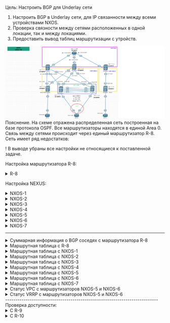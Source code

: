 Цель: Настроить BGP для Underlay сети


1. Настроить BGP в Underlay сети, для IP связанности между всеми устройствами NXOS.
2. Проверка связности между сетями расположенных в одной локации, так и между локациями.
3. Предоставить вывод таблиц маршрутизации с утройств.

![](img/bgp_schema.png)
Пояснение. На схеме отражена распределенная сеть построенная на базе протокола OSPF. Все маршрутизаторы находятся в единой Area 0. Связь между сетями происходит через единый маршрутизатор R-8.
Сеть имеет ряд недостатков:

! В выводе убраны все настройки не относящиеся к поставленной задаче.

Настройка маршрутизатора R-8:
<details>
<summary>R-8</summary>
<pre><code>

interface Loopback0
 ip address 1.1.1.255 255.255.255.255
!
interface Ethernet0/0
 ip address 10.10.10.0 255.255.255.254
!
interface Ethernet0/1
 ip address 10.10.10.2 255.255.255.254
!
interface Ethernet0/2
 ip address 10.10.10.4 255.255.255.254
!
interface Ethernet0/3
 no ip address
!
router ospf 1
 router-id 1.1.1.255
 passive-interface default
 no passive-interface Ethernet0/0
 no passive-interface Ethernet0/1
 no passive-interface Ethernet0/2
 network 1.1.1.255 0.0.0.0 area 0
 network 10.10.10.0 0.0.0.1 area 0
 network 10.10.10.2 0.0.0.1 area 0
 network 10.10.10.4 0.0.0.1 area 0
!
router bgp 64512
 bgp router-id 1.1.1.255
 bgp log-neighbor-changes
 bgp bestpath as-path multipath-relax
 network 1.1.1.255 mask 255.255.255.255
 neighbor 10.10.10.1 remote-as 64515
 neighbor 10.10.10.1 soft-reconfiguration inbound
 neighbor 10.10.10.3 remote-as 64516
 neighbor 10.10.10.3 soft-reconfiguration inbound
 neighbor 10.10.10.5 remote-as 64513
 neighbor 10.10.10.5 soft-reconfiguration inbound
 maximum-paths eibgp 4

</code></pre>
</details>

Настройка NEXUS:
<details>
<summary>NXOS-1</summary>
<pre><code>
SPINE-1# show run

feature ospf
feature bgp
feature interface-vlan
feature hsrp
feature lacp
feature vpc

interface Ethernet1/1
  no switchport
  ip address 10.10.10.1/31
  no shutdown

interface Ethernet1/2
  no switchport
  medium p2p
  ip address 10.1.4.0/31
  ip router ospf UNDERLAY area 0.0.0.0
  no shutdown

interface Ethernet1/3
  no switchport
  medium p2p
  ip address 10.1.5.0/31
  ip router ospf UNDERLAY area 0.0.0.0
  no shutdown

interface Ethernet1/4
  no switchport
  medium p2p
  ip address 10.1.6.0/31
  ip router ospf UNDERLAY area 0.0.0.0
  no shutdown

interface loopback0
  ip address 1.1.1.1/32
  ip router ospf UNDERLAY area 0.0.0.0
cli alias name wr copy running-config startup-config
line console
line vty
boot nxos bootflash:/nxos.9.2.2.bin
router ospf UNDERLAY
  router-id 1.1.1.1
  log-adjacency-changes detail
router bgp 64515
  router-id 1.1.1.1
  bestpath as-path multipath-relax
  log-neighbor-changes
  address-family ipv4 unicast
    network 1.1.1.1/32
    maximum-paths 4
  template peer LEAF
    address-family ipv4 unicast
      maximum-prefix 100
  neighbor 10.1.4.1
    inherit peer LEAF
    remote-as 64517
  neighbor 10.1.5.1
    inherit peer LEAF
    remote-as 64518
  neighbor 10.1.6.1
    inherit peer LEAF
    remote-as 64519
  neighbor 10.10.10.0
    remote-as 64512
    address-family ipv4 unicast
      maximum-prefix 200
</code></pre>
</details>

<details>
<summary>NXOS-2</summary>
<pre><code>
SPINE-2# show run

cfs eth distribute
feature ospf
feature bgp
feature interface-vlan
feature hsrp
feature lacp
feature vpc

route-map direct permit 10
  match source-protocol UNDERLAY

interface Ethernet1/1
  no switchport
  ip address 10.10.10.3/31
  no shutdown

interface Ethernet1/2
  no switchport
  medium p2p
  ip address 10.2.4.0/31
  ip router ospf UNDERLAY area 0.0.0.0
  no shutdown

interface Ethernet1/3
  no switchport
  medium p2p
  ip address 10.2.5.0/31
  ip router ospf UNDERLAY area 0.0.0.0
  no shutdown

interface Ethernet1/4
  no switchport
  medium p2p
  ip address 10.2.6.0/31
  ip router ospf UNDERLAY area 0.0.0.0
  no shutdown

interface loopback0
  ip address 1.1.1.2/32
  ip router ospf UNDERLAY area 0.0.0.0
cli alias name wr copy running-config startup-config
line console
line vty
boot nxos bootflash:/nxos.9.2.2.bin
router ospf UNDERLAY
  router-id 1.1.1.2
  log-adjacency-changes detail
router bgp 64516
  router-id 1.1.1.2
  bestpath as-path multipath-relax
  log-neighbor-changes
  address-family ipv4 unicast
    network 1.1.1.2/32
    maximum-paths 4
  template peer LEAF
    address-family ipv4 unicast
      maximum-prefix 100
  neighbor 10.2.4.1
    inherit peer LEAF
    remote-as 64517
  neighbor 10.2.5.1
    inherit peer LEAF
    remote-as 64518
  neighbor 10.2.6.1
    inherit peer LEAF
    remote-as 64519
  neighbor 10.10.10.2
    remote-as 64512
    address-family ipv4 unicast
      maximum-prefix 200

</code></pre>
</details>

<details>
<summary>NXOS-3</summary>
<pre><code>

feature ospf
feature bgp
feature interface-vlan
feature hsrp
feature lacp
feature vpc

route-map direct permit 1
  match source-protocol UNDERLAY

interface Ethernet1/1
  no switchport
  ip address 10.10.10.5/31
  no shutdown

interface Ethernet1/2
  no switchport
  medium p2p
  ip address 10.3.7.0/31
  ip router ospf UNDERLAY area 0.0.0.3
  no shutdown

interface loopback0
  ip address 1.1.1.3/32
  ip router ospf UNDERLAY area 0.0.0.0
cli alias name wr copy running-config startup-config
line console
line vty
boot nxos bootflash:/nxos.9.2.2.bin
router ospf UNDERLAY
  router-id 1.1.1.3
  log-adjacency-changes detail
router bgp 64513
  router-id 1.1.1.3
  bestpath as-path multipath-relax
  log-neighbor-changes
  address-family ipv4 unicast
    network 1.1.1.3/32
    redistribute direct route-map direct
    maximum-paths 4
  neighbor 10.3.7.1
    remote-as 64514
    address-family ipv4 unicast
      maximum-prefix 100
  neighbor 10.10.10.4
    remote-as 64512
    address-family ipv4 unicast
      maximum-prefix 200
</code></pre>
</details>

<details>
<summary>NXOS-4</summary>
<pre><code>
LEAF-4#  show run

cfs eth distribute
feature ospf
feature bgp
feature interface-vlan
feature hsrp
feature lacp
feature vpc


ip prefix-list redistribute_list seq 5 permit 10.0.0.0/30
route-map OSPF-redistribute permit 10
  match ip address prefix-list redistribute_list
route-map direct permit 10
  match source-protocol direct
vrf context management

interface Ethernet1/1
  no switchport
  medium p2p
  ip address 10.1.4.1/31
  ip router ospf UNDERLAY area 0.0.0.0
  no shutdown

interface Ethernet1/2
  no switchport
  ip address 10.0.0.1/30
  no shutdown

interface Ethernet1/3
  no switchport
  medium p2p
  ip address 10.2.4.1/31
  ip router ospf UNDERLAY area 0.0.0.0
  no shutdown

interface loopback0
  ip address 1.1.1.4/32
  ip router ospf UNDERLAY area 0.0.0.0
cli alias name wr copy running-config startup-config
line console
line vty
boot nxos bootflash:/nxos.9.2.2.bin
router ospf UNDERLAY
  router-id 1.1.1.4
  redistribute direct route-map OSPF-redistribute
  log-adjacency-changes detail
router bgp 64517
  router-id 1.1.1.4
  bestpath as-path multipath-relax
  log-neighbor-changes
  address-family ipv4 unicast
    network 1.1.1.4/32
    redistribute direct route-map direct
    maximum-paths 4
  template peer SPINE
    address-family ipv4 unicast
      maximum-prefix 100
  neighbor 10.1.4.0
    inherit peer SPINE
    remote-as 64515
  neighbor 10.2.4.0
    inherit peer SPINE
    remote-as 64516

</code></pre>
</details>

<details>
<summary>NXOS-5</summary>
<pre><code>
LEAF-5#  show run

feature vrrp
cfs eth distribute
feature ospf
feature bgp
feature interface-vlan
feature hsrp
feature lacp
feature vpc


vlan 1-2
vlan 2
  name Client-Vlan2

ip prefix-list redistribute_list seq 5 permit 10.0.1.0/24
route-map OSPF-redistribute permit 10
  match ip address prefix-list redistribute_list
route-map direct permit 10
  match source-protocol direct
vrf context VPC
vrf context management
vpc domain 1
  role priority 100
  peer-keepalive destination 10.200.100.2 source 10.200.100.1 vrf VPC

interface Vlan2
  no shutdown
  ip address 10.0.1.254/24
  vrrp 2
    priority 1
    address 10.0.1.1
    no shutdown

interface port-channel1
  description *** VPC PEERLINK ***
  switchport mode trunk
  spanning-tree port type network
  vpc peer-link

interface port-channel2
  switchport access vlan 2
  vpc 1

interface Ethernet1/1
  no switchport
  medium p2p
  ip address 10.2.5.1/31
  ip router ospf UNDERLAY area 0.0.0.0
  no shutdown

interface Ethernet1/2
  switchport access vlan 2
  channel-group 2 mode active

interface Ethernet1/3
  no switchport
  medium p2p
  ip address 10.1.5.1/31
  ip router ospf UNDERLAY area 0.0.0.0
  no shutdown

interface Ethernet1/4
  description *** VPC KEEPALIVE LINK ***
  no switchport
  vrf member VPC
  ip address 10.200.100.1/24
  no shutdown

interface Ethernet1/5
  switchport mode trunk
  channel-group 1 mode active

interface Ethernet1/6
  switchport mode trunk
  channel-group 1 mode active

interface loopback0
  ip address 1.1.1.5/32
  ip router ospf UNDERLAY area 0.0.0.0
cli alias name wr copy running-config startup-config
line console
line vty
boot nxos bootflash:/nxos.9.2.2.bin
router ospf UNDERLAY
  router-id 1.1.1.5
  redistribute direct route-map OSPF-redistribute
  log-adjacency-changes detail
router bgp 64518
  router-id 1.1.1.5
  bestpath as-path multipath-relax
  log-neighbor-changes
  address-family ipv4 unicast
    network 1.1.1.5/32
    redistribute direct route-map direct
    maximum-paths 4
  template peer SPINE
    address-family ipv4 unicast
      maximum-prefix 100
  neighbor 10.1.5.0
    inherit peer SPINE
    remote-as 64515
  neighbor 10.2.5.0
    inherit peer SPINE
    remote-as 64516

</code></pre>
</details>

<details>
<summary>NXOS-6</summary>
<pre><code>
LEAF-6#   show run

feature vrrp
cfs eth distribute
feature ospf
feature bgp
feature interface-vlan
feature hsrp
feature lacp
feature vpc


vlan 1-2
vlan 2
  name Client-Vlan2

ip prefix-list redistribute_list seq 5 permit 10.0.1.0/24
route-map OSPF-redistribute permit 10
  match ip address prefix-list redistribute_list
route-map direct permit 10
  match source-protocol direct
vrf context VPC
vrf context management
vpc domain 1
  role priority 1
  peer-keepalive destination 10.200.100.1 source 10.200.100.2 vrf VPC

interface Vlan2
  no shutdown
  ip address 10.0.1.253/24
  vrrp 2
    priority 2
    address 10.0.1.1
    no shutdown

interface port-channel1
  description *** VPC PEERLINK ***
  switchport mode trunk
  spanning-tree port type network
  vpc peer-link

interface port-channel2
  switchport access vlan 2
  vpc 1

interface Ethernet1/1
  no switchport
  medium p2p
  ip address 10.2.6.1/31
  ip router ospf UNDERLAY area 0.0.0.0
  no shutdown

interface Ethernet1/2
  switchport access vlan 2
  channel-group 2 mode active

interface Ethernet1/3
  no switchport
  medium p2p
  ip address 10.1.6.1/31
  ip router ospf UNDERLAY area 0.0.0.0
  no shutdown

interface Ethernet1/4
  description *** VPC KEEPALIVE LINK ***
  no switchport
  vrf member VPC
  ip address 10.200.100.2/24
  no shutdown

interface Ethernet1/5
  switchport mode trunk
  channel-group 1 mode active

interface Ethernet1/6
  switchport mode trunk
  channel-group 1 mode active

interface loopback0
  ip address 1.1.1.6/32
  ip router ospf UNDERLAY area 0.0.0.0
cli alias name wr copy running-config startup-config
line console
line vty
boot nxos bootflash:/nxos.9.2.2.bin
router ospf UNDERLAY
  router-id 1.1.1.6
  redistribute direct route-map OSPF-redistribute
  log-adjacency-changes detail
router bgp 64519
  router-id 1.1.1.6
  bestpath as-path multipath-relax
  log-neighbor-changes
  address-family ipv4 unicast
    network 1.1.1.6/32
    redistribute direct route-map direct
    maximum-paths 4
  template peer SPINE
    address-family ipv4 unicast
      maximum-prefix 100
  neighbor 10.1.6.0
    inherit peer SPINE
    remote-as 64515
  neighbor 10.2.6.0
    inherit peer SPINE
    remote-as 64516

</code></pre>
</details>

<details>
<summary>NXOS-7</summary>
<pre><code>
LEAF-7# show run

cfs eth distribute
feature ospf
feature bgp
feature interface-vlan
feature hsrp
feature lacp
feature vpc

ip prefix-list redistribute_list seq 5 permit 10.0.2.0/30
route-map OSPF-redistribute permit 10
  match ip address prefix-list redistribute_list
route-map direct permit 10
  match source-protocol direct
vrf context management

interface Ethernet1/1
  no switchport
  medium p2p
  ip address 10.3.7.1/31
  ip router ospf UNDERLAY area 0.0.0.3
  no shutdown

interface Ethernet1/2
  no switchport
  ip address 10.0.2.1/30
  no shutdown

interface loopback0
  ip address 1.1.1.7/32
  ip router ospf UNDERLAY area 0.0.0.3
cli alias name wr copy running-config startup-config
line console
line vty
boot nxos bootflash:/nxos.9.2.2.bin
router ospf UNDERLAY
  router-id 1.1.1.7
  redistribute direct route-map OSPF-redistribute
  log-adjacency-changes detail
router bgp 64514
  router-id 1.1.1.7
  log-neighbor-changes
  address-family ipv4 unicast
    network 1.1.1.7/32
    redistribute direct route-map direct
    maximum-paths 2
  neighbor 10.3.7.0
    remote-as 64513
    address-family ipv4 unicast
      maximum-prefix 100

</code></pre>
</details>

-----------------------------------------------------------------
<details>
<summary>Суммарная информация о BGP соседях с маршрутизатора R-8</summary>
<pre><code>

R-8#show ip bgp summary
Neighbor        V           AS MsgRcvd MsgSent   TblVer  InQ OutQ Up/Down  State/PfxRcd
10.10.10.1      4        64515      19      24       20    0    0 00:07:25       13
10.10.10.3      4        64516      19      24       20    0    0 00:07:24       13
10.10.10.5      4        64513      15      24       20    0    0 00:07:23        5

</code></pre>
</details>

<details>
<summary>Маршрутная таблица с R-8</summary>
<pre><code>
1.0.0.0/32 is subnetted, 8 subnets
B        1.1.1.1 [20/0] via 10.10.10.1, 00:08:54
B        1.1.1.2 [20/0] via 10.10.10.3, 00:08:54
B        1.1.1.3 [20/0] via 10.10.10.5, 00:08:54
B        1.1.1.4 [20/0] via 10.10.10.3, 00:08:54
           [20/0] via 10.10.10.1, 00:08:54
B        1.1.1.5 [20/0] via 10.10.10.3, 00:08:54
           [20/0] via 10.10.10.1, 00:08:54
B        1.1.1.6 [20/0] via 10.10.10.3, 00:08:54
           [20/0] via 10.10.10.1, 00:08:54
B        1.1.1.7 [20/0] via 10.10.10.5, 00:08:54
C        1.1.1.255 is directly connected, Loopback0
10.0.0.0/8 is variably subnetted, 16 subnets, 4 masks
B        10.0.0.0/30 [20/0] via 10.10.10.3, 00:08:54
               [20/0] via 10.10.10.1, 00:08:54
B        10.0.1.0/24 [20/0] via 10.10.10.3, 00:08:54
               [20/0] via 10.10.10.1, 00:08:54
B        10.0.2.0/30 [20/0] via 10.10.10.5, 00:08:54
B        10.1.4.0/31 [20/0] via 10.10.10.3, 00:08:54
               [20/0] via 10.10.10.1, 00:08:54
B        10.1.5.0/31 [20/0] via 10.10.10.3, 00:08:54
               [20/0] via 10.10.10.1, 00:08:54
B        10.1.6.0/31 [20/0] via 10.10.10.3, 00:08:54
               [20/0] via 10.10.10.1, 00:08:54
B        10.2.4.0/31 [20/0] via 10.10.10.3, 00:08:54
               [20/0] via 10.10.10.1, 00:08:54
B        10.2.5.0/31 [20/0] via 10.10.10.3, 00:08:54
               [20/0] via 10.10.10.1, 00:08:54
B        10.2.6.0/31 [20/0] via 10.10.10.3, 00:08:54
               [20/0] via 10.10.10.1, 00:08:54
B        10.3.7.0/31 [20/0] via 10.10.10.5, 00:08:54
C        10.10.10.0/31 is directly connected, Ethernet0/0
L        10.10.10.0/32 is directly connected, Ethernet0/0
C        10.10.10.2/31 is directly connected, Ethernet0/1
L        10.10.10.2/32 is directly connected, Ethernet0/1
C        10.10.10.4/31 is directly connected, Ethernet0/2
L        10.10.10.4/32 is directly connected, Ethernet0/2

</code></pre>
</details>

<details>
<summary>Маршрутная таблица с NXOS-1</summary>
<pre><code>
1.1.1.1/32, ubest/mbest: 2/0, attached
    *via 1.1.1.1, Lo0, [0/0], 02:29:51, local
    *via 1.1.1.1, Lo0, [0/0], 02:29:50, direct
1.1.1.2/32, ubest/mbest: 4/0
    *via 10.1.4.1, [20/0], 00:19:59, bgp-64515, external, tag 64517
    *via 10.1.5.1, [20/0], 00:19:59, bgp-64515, external, tag 64518
    *via 10.1.6.1, [20/0], 00:19:59, bgp-64515, external, tag 64519
    *via 10.10.10.0, [20/0], 00:19:59, bgp-64515, external, tag 64512
1.1.1.3/32, ubest/mbest: 1/0
    *via 10.10.10.0, [20/0], 00:19:59, bgp-64515, external, tag 64512
1.1.1.4/32, ubest/mbest: 1/0
    *via 10.1.4.1, [20/0], 00:45:21, bgp-64515, external, tag 64517
1.1.1.5/32, ubest/mbest: 1/0
    *via 10.1.5.1, [20/0], 00:45:21, bgp-64515, external, tag 64518
1.1.1.6/32, ubest/mbest: 1/0
    *via 10.1.6.1, [20/0], 00:45:21, bgp-64515, external, tag 64519
1.1.1.7/32, ubest/mbest: 1/0
    *via 10.10.10.0, [20/0], 00:19:59, bgp-64515, external, tag 64512
1.1.1.255/32, ubest/mbest: 1/0
    *via 10.10.10.0, [20/0], 00:19:32, bgp-64515, external, tag 64512
10.0.0.0/30, ubest/mbest: 1/0
    *via 10.1.4.1, [20/0], 00:45:21, bgp-64515, external, tag 64517
10.0.1.0/24, ubest/mbest: 2/0
    *via 10.1.5.1, [20/0], 00:45:21, bgp-64515, external, tag 64518
    *via 10.1.6.1, [20/0], 00:45:21, bgp-64515, external, tag 64519
10.0.2.0/30, ubest/mbest: 1/0
    *via 10.10.10.0, [20/0], 00:19:59, bgp-64515, external, tag 64512
10.1.4.0/31, ubest/mbest: 1/0, attached
    *via 10.1.4.0, Eth1/2, [0/0], 02:28:31, direct
10.1.4.0/32, ubest/mbest: 1/0, attached
    *via 10.1.4.0, Eth1/2, [0/0], 02:28:31, local
10.1.5.0/31, ubest/mbest: 1/0, attached
    *via 10.1.5.0, Eth1/3, [0/0], 02:28:30, direct
10.1.5.0/32, ubest/mbest: 1/0, attached
    *via 10.1.5.0, Eth1/3, [0/0], 02:28:30, local
10.1.6.0/31, ubest/mbest: 1/0, attached
    *via 10.1.6.0, Eth1/4, [0/0], 02:28:30, direct
10.1.6.0/32, ubest/mbest: 1/0, attached
    *via 10.1.6.0, Eth1/4, [0/0], 02:28:30, local
10.2.4.0/31, ubest/mbest: 1/0
    *via 10.1.4.1, [20/0], 00:45:21, bgp-64515, external, tag 64517
10.2.5.0/31, ubest/mbest: 1/0
    *via 10.1.5.1, [20/0], 00:45:21, bgp-64515, external, tag 64518
10.2.6.0/31, ubest/mbest: 1/0
    *via 10.1.6.1, [20/0], 00:45:21, bgp-64515, external, tag 64519
10.3.7.0/31, ubest/mbest: 1/0
    *via 10.10.10.0, [20/0], 00:19:59, bgp-64515, external, tag 64512
10.10.10.0/31, ubest/mbest: 1/0, attached
    *via 10.10.10.1, Eth1/1, [0/0], 02:28:31, direct
10.10.10.1/32, ubest/mbest: 1/0, attached
    *via 10.10.10.1, Eth1/1, [0/0], 02:28:31, local
10.10.10.4/31, ubest/mbest: 1/0
    *via 10.10.10.0, [20/0], 00:19:59, bgp-64515, external, tag 64512
</code></pre>
</details>

<details>
<summary>Маршрутная таблица с NXOS-2</summary>
<pre><code>
1.1.1.1/32, ubest/mbest: 4/0
    *via 10.2.4.1, [20/0], 00:22:10, bgp-64516, external, tag 64517
    *via 10.2.5.1, [20/0], 00:22:10, bgp-64516, external, tag 64518
    *via 10.2.6.1, [20/0], 00:22:10, bgp-64516, external, tag 64519
    *via 10.10.10.2, [20/0], 00:22:10, bgp-64516, external, tag 64512
1.1.1.2/32, ubest/mbest: 2/0, attached
    *via 1.1.1.2, Lo0, [0/0], 02:32:11, local
    *via 1.1.1.2, Lo0, [0/0], 02:32:11, direct
1.1.1.3/32, ubest/mbest: 1/0
    *via 10.10.10.2, [20/0], 00:22:10, bgp-64516, external, tag 64512
1.1.1.4/32, ubest/mbest: 1/0
    *via 10.2.4.1, [20/0], 00:36:58, bgp-64516, external, tag 64517
1.1.1.5/32, ubest/mbest: 1/0
    *via 10.2.5.1, [20/0], 00:36:58, bgp-64516, external, tag 64518
1.1.1.6/32, ubest/mbest: 1/0
    *via 10.2.6.1, [20/0], 00:36:58, bgp-64516, external, tag 64519
1.1.1.7/32, ubest/mbest: 1/0
    *via 10.10.10.2, [20/0], 00:22:10, bgp-64516, external, tag 64512
1.1.1.255/32, ubest/mbest: 1/0
    *via 10.10.10.2, [20/0], 00:21:44, bgp-64516, external, tag 64512
10.0.0.0/30, ubest/mbest: 1/0
    *via 10.2.4.1, [20/0], 00:36:58, bgp-64516, external, tag 64517
10.0.1.0/24, ubest/mbest: 2/0
    *via 10.2.5.1, [20/0], 00:36:58, bgp-64516, external, tag 64518
    *via 10.2.6.1, [20/0], 00:36:58, bgp-64516, external, tag 64519
10.0.2.0/30, ubest/mbest: 1/0
    *via 10.10.10.2, [20/0], 00:22:10, bgp-64516, external, tag 64512
10.1.4.0/31, ubest/mbest: 1/0
    *via 10.2.4.1, [20/0], 00:36:58, bgp-64516, external, tag 64517
10.1.5.0/31, ubest/mbest: 1/0
    *via 10.2.5.1, [20/0], 00:36:58, bgp-64516, external, tag 64518
10.1.6.0/31, ubest/mbest: 1/0
    *via 10.2.6.1, [20/0], 00:36:58, bgp-64516, external, tag 64519
10.2.4.0/31, ubest/mbest: 1/0, attached
    *via 10.2.4.0, Eth1/2, [0/0], 02:30:39, direct
10.2.4.0/32, ubest/mbest: 1/0, attached
    *via 10.2.4.0, Eth1/2, [0/0], 02:30:39, local
10.2.5.0/31, ubest/mbest: 1/0, attached
    *via 10.2.5.0, Eth1/3, [0/0], 02:30:39, direct
10.2.5.0/32, ubest/mbest: 1/0, attached
    *via 10.2.5.0, Eth1/3, [0/0], 02:30:39, local
10.2.6.0/31, ubest/mbest: 1/0, attached
    *via 10.2.6.0, Eth1/4, [0/0], 02:30:39, direct
10.2.6.0/32, ubest/mbest: 1/0, attached
    *via 10.2.6.0, Eth1/4, [0/0], 02:30:39, local
10.3.7.0/31, ubest/mbest: 1/0
    *via 10.10.10.2, [20/0], 00:22:10, bgp-64516, external, tag 64512
10.10.10.2/31, ubest/mbest: 1/0, attached
    *via 10.10.10.3, Eth1/1, [0/0], 02:30:40, direct
10.10.10.3/32, ubest/mbest: 1/0, attached
    *via 10.10.10.3, Eth1/1, [0/0], 02:30:40, local
10.10.10.4/31, ubest/mbest: 1/0
    *via 10.10.10.2, [20/0], 00:22:10, bgp-64516, external, tag 64512
</code></pre>
</details>

<details>
<summary>Маршрутная таблица с NXOS-3</summary>
<pre><code>
1.1.1.1/32, ubest/mbest: 1/0
    *via 10.10.10.4, [20/0], 00:25:44, bgp-64513, external, tag 64512
1.1.1.2/32, ubest/mbest: 1/0
    *via 10.10.10.4, [20/0], 00:25:44, bgp-64513, external, tag 64512
1.1.1.3/32, ubest/mbest: 2/0, attached
    *via 1.1.1.3, Lo0, [0/0], 02:35:35, local
    *via 1.1.1.3, Lo0, [0/0], 02:35:34, direct
1.1.1.4/32, ubest/mbest: 1/0
    *via 10.10.10.4, [20/0], 00:25:44, bgp-64513, external, tag 64512
1.1.1.5/32, ubest/mbest: 1/0
    *via 10.10.10.4, [20/0], 00:25:44, bgp-64513, external, tag 64512
1.1.1.6/32, ubest/mbest: 1/0
    *via 10.10.10.4, [20/0], 00:25:44, bgp-64513, external, tag 64512
1.1.1.7/32, ubest/mbest: 1/0
    *via 10.3.7.1, [20/0], 00:39:06, bgp-64513, external, tag 64514
1.1.1.255/32, ubest/mbest: 1/0
    *via 10.10.10.4, [20/0], 00:25:13, bgp-64513, external, tag 64512
10.0.0.0/30, ubest/mbest: 1/0
    *via 10.10.10.4, [20/0], 00:25:44, bgp-64513, external, tag 64512
10.0.1.0/24, ubest/mbest: 1/0
    *via 10.10.10.4, [20/0], 00:25:44, bgp-64513, external, tag 64512
10.0.2.0/30, ubest/mbest: 1/0
    *via 10.3.7.1, [20/0], 00:39:06, bgp-64513, external, tag 64514
10.1.4.0/31, ubest/mbest: 1/0
    *via 10.10.10.4, [20/0], 00:25:44, bgp-64513, external, tag 64512
10.1.5.0/31, ubest/mbest: 1/0
    *via 10.10.10.4, [20/0], 00:25:44, bgp-64513, external, tag 64512
10.1.6.0/31, ubest/mbest: 1/0
    *via 10.10.10.4, [20/0], 00:25:44, bgp-64513, external, tag 64512
10.2.4.0/31, ubest/mbest: 1/0
    *via 10.10.10.4, [20/0], 00:25:44, bgp-64513, external, tag 64512
10.2.5.0/31, ubest/mbest: 1/0
    *via 10.10.10.4, [20/0], 00:25:44, bgp-64513, external, tag 64512
10.2.6.0/31, ubest/mbest: 1/0
    *via 10.10.10.4, [20/0], 00:25:44, bgp-64513, external, tag 64512
10.3.7.0/31, ubest/mbest: 1/0, attached
    *via 10.3.7.0, Eth1/2, [0/0], 02:33:55, direct
10.3.7.0/32, ubest/mbest: 1/0, attached
    *via 10.3.7.0, Eth1/2, [0/0], 02:33:55, local
10.10.10.4/31, ubest/mbest: 1/0, attached
    *via 10.10.10.5, Eth1/1, [0/0], 02:33:55, direct
10.10.10.5/32, ubest/mbest: 1/0, attached
    *via 10.10.10.5, Eth1/1, [0/0], 02:33:55, local
</code></pre>
</details>

<details>
<summary>Маршрутная таблица с NXOS-4</summary>
<pre><code>
1.1.1.1/32, ubest/mbest: 1/0
    *via 10.1.4.0, [20/0], 00:39:01, bgp-64517, external, tag 64515
1.1.1.2/32, ubest/mbest: 1/0
    *via 10.2.4.0, [20/0], 00:39:01, bgp-64517, external, tag 64516
1.1.1.3/32, ubest/mbest: 2/0
    *via 10.1.4.0, [20/0], 00:26:41, bgp-64517, external, tag 64515
    *via 10.2.4.0, [20/0], 00:26:41, bgp-64517, external, tag 64516
1.1.1.4/32, ubest/mbest: 2/0, attached
    *via 1.1.1.4, Lo0, [0/0], 02:37:06, local
    *via 1.1.1.4, Lo0, [0/0], 02:37:06, direct
1.1.1.5/32, ubest/mbest: 2/0
    *via 10.1.4.0, [20/0], 00:39:01, bgp-64517, external, tag 64515
    *via 10.2.4.0, [20/0], 00:39:01, bgp-64517, external, tag 64516
1.1.1.6/32, ubest/mbest: 2/0
    *via 10.1.4.0, [20/0], 00:39:01, bgp-64517, external, tag 64515
    *via 10.2.4.0, [20/0], 00:39:01, bgp-64517, external, tag 64516
1.1.1.7/32, ubest/mbest: 2/0
    *via 10.1.4.0, [20/0], 00:26:41, bgp-64517, external, tag 64515
    *via 10.2.4.0, [20/0], 00:26:41, bgp-64517, external, tag 64516
1.1.1.255/32, ubest/mbest: 2/0
    *via 10.1.4.0, [20/0], 00:26:10, bgp-64517, external, tag 64515
    *via 10.2.4.0, [20/0], 00:26:10, bgp-64517, external, tag 64516
10.0.0.0/30, ubest/mbest: 1/0, attached
    *via 10.0.0.1, Eth1/2, [0/0], 02:35:37, direct
10.0.0.1/32, ubest/mbest: 1/0, attached
    *via 10.0.0.1, Eth1/2, [0/0], 02:35:37, local
10.0.1.0/24, ubest/mbest: 2/0
    *via 10.1.4.0, [20/0], 00:39:01, bgp-64517, external, tag 64515
    *via 10.2.4.0, [20/0], 00:39:01, bgp-64517, external, tag 64516
10.0.2.0/30, ubest/mbest: 2/0
    *via 10.1.4.0, [20/0], 00:26:41, bgp-64517, external, tag 64515
    *via 10.2.4.0, [20/0], 00:26:41, bgp-64517, external, tag 64516
10.1.4.0/31, ubest/mbest: 1/0, attached
    *via 10.1.4.1, Eth1/1, [0/0], 02:35:37, direct
10.1.4.1/32, ubest/mbest: 1/0, attached
    *via 10.1.4.1, Eth1/1, [0/0], 02:35:38, local
10.1.5.0/31, ubest/mbest: 2/0
    *via 10.1.4.0, [20/0], 00:39:01, bgp-64517, external, tag 64515
    *via 10.2.4.0, [20/0], 00:39:01, bgp-64517, external, tag 64516
10.1.6.0/31, ubest/mbest: 2/0
    *via 10.1.4.0, [20/0], 00:39:01, bgp-64517, external, tag 64515
    *via 10.2.4.0, [20/0], 00:39:01, bgp-64517, external, tag 64516
10.2.4.0/31, ubest/mbest: 1/0, attached
    *via 10.2.4.1, Eth1/3, [0/0], 02:35:37, direct
10.2.4.1/32, ubest/mbest: 1/0, attached
    *via 10.2.4.1, Eth1/3, [0/0], 02:35:37, local
10.2.5.0/31, ubest/mbest: 2/0
    *via 10.1.4.0, [20/0], 00:39:01, bgp-64517, external, tag 64515
    *via 10.2.4.0, [20/0], 00:39:01, bgp-64517, external, tag 64516
10.2.6.0/31, ubest/mbest: 2/0
    *via 10.1.4.0, [20/0], 00:39:01, bgp-64517, external, tag 64515
    *via 10.2.4.0, [20/0], 00:39:01, bgp-64517, external, tag 64516
10.3.7.0/31, ubest/mbest: 2/0
    *via 10.1.4.0, [20/0], 00:26:41, bgp-64517, external, tag 64515
    *via 10.2.4.0, [20/0], 00:26:41, bgp-64517, external, tag 64516
10.10.10.4/31, ubest/mbest: 2/0
    *via 10.1.4.0, [20/0], 00:26:41, bgp-64517, external, tag 64515
    *via 10.2.4.0, [20/0], 00:26:41, bgp-64517, external, tag 64516
</code></pre>
</details>

<details>
<summary>Маршрутная таблица с NXOS-5</summary>
<pre><code>
1.1.1.1/32, ubest/mbest: 1/0
    *via 10.1.5.0, [20/0], 00:51:44, bgp-64518, external, tag 64515
1.1.1.2/32, ubest/mbest: 1/0
    *via 10.2.5.0, [20/0], 00:51:44, bgp-64518, external, tag 64516
1.1.1.3/32, ubest/mbest: 2/0
    *via 10.1.5.0, [20/0], 00:40:27, bgp-64518, external, tag 64515
    *via 10.2.5.0, [20/0], 00:40:27, bgp-64518, external, tag 64516
1.1.1.4/32, ubest/mbest: 2/0
    *via 10.1.5.0, [20/0], 00:51:44, bgp-64518, external, tag 64515
    *via 10.2.5.0, [20/0], 00:51:44, bgp-64518, external, tag 64516
1.1.1.5/32, ubest/mbest: 2/0, attached
    *via 1.1.1.5, Lo0, [0/0], 02:48:18, local
    *via 1.1.1.5, Lo0, [0/0], 02:48:18, direct
1.1.1.6/32, ubest/mbest: 2/0
    *via 10.1.5.0, [20/0], 00:51:44, bgp-64518, external, tag 64515
    *via 10.2.5.0, [20/0], 00:51:44, bgp-64518, external, tag 64516
1.1.1.7/32, ubest/mbest: 2/0
    *via 10.1.5.0, [20/0], 00:40:27, bgp-64518, external, tag 64515
    *via 10.2.5.0, [20/0], 00:40:27, bgp-64518, external, tag 64516
1.1.1.255/32, ubest/mbest: 2/0
    *via 10.1.5.0, [20/0], 00:39:57, bgp-64518, external, tag 64515
    *via 10.2.5.0, [20/0], 00:39:57, bgp-64518, external, tag 64516
10.0.0.0/30, ubest/mbest: 2/0
    *via 10.1.5.0, [20/0], 00:51:44, bgp-64518, external, tag 64515
    *via 10.2.5.0, [20/0], 00:51:44, bgp-64518, external, tag 64516
10.0.1.0/24, ubest/mbest: 1/0, attached
    *via 10.0.1.254, Vlan2, [0/0], 01:18:25, direct
10.0.1.1/32, ubest/mbest: 1/0, attached
    *via 10.0.1.1, Vlan2, [0/0], 01:18:25, vrrp_engine
10.0.1.254/32, ubest/mbest: 1/0, attached
    *via 10.0.1.254, Vlan2, [0/0], 01:18:25, local
10.0.2.0/30, ubest/mbest: 2/0
    *via 10.1.5.0, [20/0], 00:40:27, bgp-64518, external, tag 64515
    *via 10.2.5.0, [20/0], 00:40:27, bgp-64518, external, tag 64516
10.1.4.0/31, ubest/mbest: 2/0
    *via 10.1.5.0, [20/0], 00:51:44, bgp-64518, external, tag 64515
    *via 10.2.5.0, [20/0], 00:51:44, bgp-64518, external, tag 64516
10.1.5.0/31, ubest/mbest: 1/0, attached
    *via 10.1.5.1, Eth1/3, [0/0], 02:47:14, direct
10.1.5.1/32, ubest/mbest: 1/0, attached
    *via 10.1.5.1, Eth1/3, [0/0], 02:47:14, local
10.1.6.0/31, ubest/mbest: 2/0
    *via 10.1.5.0, [20/0], 00:51:44, bgp-64518, external, tag 64515
    *via 10.2.5.0, [20/0], 00:51:44, bgp-64518, external, tag 64516
10.2.4.0/31, ubest/mbest: 2/0
    *via 10.1.5.0, [20/0], 00:51:44, bgp-64518, external, tag 64515
    *via 10.2.5.0, [20/0], 00:51:44, bgp-64518, external, tag 64516
10.2.5.0/31, ubest/mbest: 1/0, attached
    *via 10.2.5.1, Eth1/1, [0/0], 02:47:14, direct
10.2.5.1/32, ubest/mbest: 1/0, attached
    *via 10.2.5.1, Eth1/1, [0/0], 02:47:14, local
10.2.6.0/31, ubest/mbest: 2/0
    *via 10.1.5.0, [20/0], 00:51:44, bgp-64518, external, tag 64515
    *via 10.2.5.0, [20/0], 00:51:44, bgp-64518, external, tag 64516
10.3.7.0/31, ubest/mbest: 2/0
    *via 10.1.5.0, [20/0], 00:40:27, bgp-64518, external, tag 64515
    *via 10.2.5.0, [20/0], 00:40:27, bgp-64518, external, tag 64516
10.10.10.4/31, ubest/mbest: 2/0
    *via 10.1.5.0, [20/0], 00:40:27, bgp-64518, external, tag 64515
    *via 10.2.5.0, [20/0], 00:40:27, bgp-64518, external, tag 64516

</code></pre>
</details>

<details>
<summary>Маршрутная таблица с NXOS-6</summary>
<pre><code>
1.1.1.1/32, ubest/mbest: 1/0
    *via 10.1.6.0, [20/0], 01:04:22, bgp-64519, external, tag 64515
1.1.1.2/32, ubest/mbest: 1/0
    *via 10.2.6.0, [20/0], 01:04:22, bgp-64519, external, tag 64516
1.1.1.3/32, ubest/mbest: 2/0
    *via 10.1.6.0, [20/0], 00:53:54, bgp-64519, external, tag 64515
    *via 10.2.6.0, [20/0], 00:53:54, bgp-64519, external, tag 64516
1.1.1.4/32, ubest/mbest: 2/0
    *via 10.1.6.0, [20/0], 01:04:22, bgp-64519, external, tag 64515
    *via 10.2.6.0, [20/0], 01:04:22, bgp-64519, external, tag 64516
1.1.1.5/32, ubest/mbest: 2/0
    *via 10.1.6.0, [20/0], 01:04:22, bgp-64519, external, tag 64515
    *via 10.2.6.0, [20/0], 01:04:22, bgp-64519, external, tag 64516
1.1.1.6/32, ubest/mbest: 2/0, attached
    *via 1.1.1.6, Lo0, [0/0], 03:04:11, local
    *via 1.1.1.6, Lo0, [0/0], 03:04:11, direct
1.1.1.7/32, ubest/mbest: 2/0
    *via 10.1.6.0, [20/0], 00:53:54, bgp-64519, external, tag 64515
    *via 10.2.6.0, [20/0], 00:53:54, bgp-64519, external, tag 64516
1.1.1.255/32, ubest/mbest: 2/0
    *via 10.1.6.0, [20/0], 00:53:23, bgp-64519, external, tag 64515
    *via 10.2.6.0, [20/0], 00:53:23, bgp-64519, external, tag 64516
10.0.0.0/30, ubest/mbest: 2/0
    *via 10.1.6.0, [20/0], 01:04:22, bgp-64519, external, tag 64515
    *via 10.2.6.0, [20/0], 01:04:22, bgp-64519, external, tag 64516
10.0.1.0/24, ubest/mbest: 1/0, attached
    *via 10.0.1.253, Vlan2, [0/0], 01:31:52, direct
10.0.1.1/32, ubest/mbest: 1/0, attached
    *via 10.0.1.1, Vlan2, [0/0], 01:31:48, vrrp_engine
10.0.1.253/32, ubest/mbest: 1/0, attached
    *via 10.0.1.253, Vlan2, [0/0], 01:31:52, local
10.0.2.0/30, ubest/mbest: 2/0
    *via 10.1.6.0, [20/0], 00:53:54, bgp-64519, external, tag 64515
    *via 10.2.6.0, [20/0], 00:53:54, bgp-64519, external, tag 64516
10.1.4.0/31, ubest/mbest: 2/0
    *via 10.1.6.0, [20/0], 01:04:22, bgp-64519, external, tag 64515
    *via 10.2.6.0, [20/0], 01:04:22, bgp-64519, external, tag 64516
10.1.5.0/31, ubest/mbest: 2/0
    *via 10.1.6.0, [20/0], 01:04:22, bgp-64519, external, tag 64515
    *via 10.2.6.0, [20/0], 01:04:22, bgp-64519, external, tag 64516
10.1.6.0/31, ubest/mbest: 1/0, attached
    *via 10.1.6.1, Eth1/3, [0/0], 03:02:19, direct
10.1.6.1/32, ubest/mbest: 1/0, attached
    *via 10.1.6.1, Eth1/3, [0/0], 03:02:19, local
10.2.4.0/31, ubest/mbest: 2/0
    *via 10.1.6.0, [20/0], 01:04:22, bgp-64519, external, tag 64515
    *via 10.2.6.0, [20/0], 01:04:22, bgp-64519, external, tag 64516
10.2.5.0/31, ubest/mbest: 2/0
    *via 10.1.6.0, [20/0], 01:04:22, bgp-64519, external, tag 64515
    *via 10.2.6.0, [20/0], 01:04:22, bgp-64519, external, tag 64516
10.2.6.0/31, ubest/mbest: 1/0, attached
    *via 10.2.6.1, Eth1/1, [0/0], 03:02:20, direct
10.2.6.1/32, ubest/mbest: 1/0, attached
    *via 10.2.6.1, Eth1/1, [0/0], 03:02:20, local
10.3.7.0/31, ubest/mbest: 2/0
    *via 10.1.6.0, [20/0], 00:53:54, bgp-64519, external, tag 64515
    *via 10.2.6.0, [20/0], 00:53:54, bgp-64519, external, tag 64516
10.10.10.4/31, ubest/mbest: 2/0
    *via 10.1.6.0, [20/0], 00:53:54, bgp-64519, external, tag 64515
    *via 10.2.6.0, [20/0], 00:53:54, bgp-64519, external, tag 64516
</code></pre>
</details>

<details>
<summary>Маршрутная таблица с NXOS-7</summary>
<pre><code>
1.1.1.1/32, ubest/mbest: 1/0
    *via 10.3.7.0, [20/0], 00:30:02, bgp-64514, external, tag 64513
1.1.1.2/32, ubest/mbest: 1/0
    *via 10.3.7.0, [20/0], 00:30:02, bgp-64514, external, tag 64513
1.1.1.3/32, ubest/mbest: 1/0
    *via 10.3.7.0, [20/0], 02:38:05, bgp-64514, external, tag 64513
1.1.1.4/32, ubest/mbest: 1/0
    *via 10.3.7.0, [20/0], 00:30:02, bgp-64514, external, tag 64513
1.1.1.5/32, ubest/mbest: 1/0
    *via 10.3.7.0, [20/0], 00:30:02, bgp-64514, external, tag 64513
1.1.1.6/32, ubest/mbest: 1/0
    *via 10.3.7.0, [20/0], 00:30:02, bgp-64514, external, tag 64513
1.1.1.7/32, ubest/mbest: 2/0, attached
    *via 1.1.1.7, Lo0, [0/0], 02:40:18, local
    *via 1.1.1.7, Lo0, [0/0], 02:40:17, direct
1.1.1.255/32, ubest/mbest: 1/0
    *via 10.3.7.0, [20/0], 00:29:31, bgp-64514, external, tag 64513
10.0.0.0/30, ubest/mbest: 1/0
    *via 10.3.7.0, [20/0], 00:30:02, bgp-64514, external, tag 64513
10.0.1.0/24, ubest/mbest: 1/0
    *via 10.3.7.0, [20/0], 00:30:02, bgp-64514, external, tag 64513
10.0.2.0/30, ubest/mbest: 1/0, attached
    *via 10.0.2.1, Eth1/2, [0/0], 02:38:48, direct
10.0.2.1/32, ubest/mbest: 1/0, attached
    *via 10.0.2.1, Eth1/2, [0/0], 02:38:48, local
10.1.4.0/31, ubest/mbest: 1/0
    *via 10.3.7.0, [20/0], 00:30:02, bgp-64514, external, tag 64513
10.1.5.0/31, ubest/mbest: 1/0
    *via 10.3.7.0, [20/0], 00:30:02, bgp-64514, external, tag 64513
10.1.6.0/31, ubest/mbest: 1/0
    *via 10.3.7.0, [20/0], 00:30:02, bgp-64514, external, tag 64513
10.2.4.0/31, ubest/mbest: 1/0
    *via 10.3.7.0, [20/0], 00:30:02, bgp-64514, external, tag 64513
10.2.5.0/31, ubest/mbest: 1/0
    *via 10.3.7.0, [20/0], 00:30:02, bgp-64514, external, tag 64513
10.2.6.0/31, ubest/mbest: 1/0
    *via 10.3.7.0, [20/0], 00:30:02, bgp-64514, external, tag 64513
10.3.7.0/31, ubest/mbest: 1/0, attached
    *via 10.3.7.1, Eth1/1, [0/0], 02:38:48, direct
10.3.7.1/32, ubest/mbest: 1/0, attached
    *via 10.3.7.1, Eth1/1, [0/0], 02:38:48, local
10.10.10.4/31, ubest/mbest: 1/0
    *via 10.3.7.0, [20/0], 02:38:08, bgp-64514, external, tag 64513
</code></pre>
</details>

<details>
<summary>Статус VPC c маршрутизаторов NXOS-5 и NXOS-6</summary>
<pre><code>

LEAF-5# show vpc brief
Legend:
                (*) - local vPC is down, forwarding via vPC peer-link

vPC domain id                     : 1
Peer status                       : peer adjacency formed ok
vPC keep-alive status             : peer is alive
Configuration consistency status  : success
Per-vlan consistency status       : success
Type-2 consistency status         : success
vPC role                          : secondary
Number of vPCs configured         : 1
Peer Gateway                      : Disabled
Dual-active excluded VLANs        : -
Graceful Consistency Check        : Enabled
Auto-recovery status              : Disabled
Delay-restore status              : Timer is off.(timeout = 30s)
Delay-restore SVI status          : Timer is off.(timeout = 10s)
Operational Layer3 Peer-router    : Disabled

vPC Peer-link status
---------------------------------------------------------------------
id    Port   Status Active vlans
--    ----   ------ -------------------------------------------------
1     Po1    up     1-2


vPC status
----------------------------------------------------------------------------
Id    Port          Status Consistency Reason                Active vlans
--    ------------  ------ ----------- ------                ---------------
1     Po2           up     success     success               2

LEAF-6# show vpc brief
Legend:
                (*) - local vPC is down, forwarding via vPC peer-link

vPC domain id                     : 1
Peer status                       : peer adjacency formed ok
vPC keep-alive status             : peer is alive
Configuration consistency status  : success
Per-vlan consistency status       : success
Type-2 consistency status         : success
vPC role                          : primary
Number of vPCs configured         : 1
Peer Gateway                      : Disabled
Dual-active excluded VLANs        : -
Graceful Consistency Check        : Enabled
Auto-recovery status              : Disabled
Delay-restore status              : Timer is off.(timeout = 30s)
Delay-restore SVI status          : Timer is off.(timeout = 10s)
Operational Layer3 Peer-router    : Disabled

vPC Peer-link status
---------------------------------------------------------------------
id    Port   Status Active vlans
--    ----   ------ -------------------------------------------------
1     Po1    up     1-2


vPC status
----------------------------------------------------------------------------
Id    Port          Status Consistency Reason                Active vlans
--    ------------  ------ ----------- ------                ---------------
1     Po2           up     success     success               2
</code></pre>
</details>

<details>
<summary>Статус VRRP c маршрутизаторов NXOS-5 и NXOS-6</summary>
<pre><code>

LEAF-5# show vrrp detail

Vlan2 - Group 2 (IPV4)
     State is Backup
     Virtual IP address is 10.0.1.1
     Priority 1, Configured 1
     Forwarding threshold(for VPC), lower: 1 upper: 1
     Advertisement interval 1
     Preemption enabled
     Virtual MAC address is 0000.5e00.0102
     Master router is 10.0.1.253

LEAF-6# show vrrp detail

     Vlan2 - Group 2 (IPV4)
          State is Master
          Virtual IP address is 10.0.1.1
          Priority 2, Configured 2
          Forwarding threshold(for VPC), lower: 1 upper: 2
          Advertisement interval 1
          Preemption enabled
          Virtual MAC address is 0000.5e00.0102
          Master router is Local
</code></pre>
</details>
---------------------------------------------------------------------------

<summary>Проверка доступности:</summary>

<details>
<summary>С R-9</summary>
<pre><code>
R-9>ping 10.0.1.2
Type escape sequence to abort.
Sending 5, 100-byte ICMP Echos to 10.0.1.2, timeout is 2 seconds:
!!!!!
Success rate is 100 percent (5/5), round-trip min/avg/max = 28/40/57 ms
R-9>tracer
R-9>traceroute 10.0.1.2
Type escape sequence to abort.
Tracing the route to 10.0.1.2
VRF info: (vrf in name/id, vrf out name/id)
  1 10.0.0.1 5 msec 3 msec 2 msec
  2 10.1.4.0 11 msec
    10.1.4.0 5 msec
  3 10.2.5.1 26 msec
    10.2.6.1 17 msec 11 msec
  4 10.0.1.2 53 msec 24 msec *

</code></pre>
</details>

<details>
<summary>С R-10</summary>
<pre><code>
R-10>ping 10.0.0.2
Type escape sequence to abort.
Sending 5, 100-byte ICMP Echos to 10.0.0.2, timeout is 2 seconds:
!!!!!
Success rate is 100 percent (5/5), round-trip min/avg/max = 23/25/27 ms
R-10>ping 10.0.2.2
Type escape sequence to abort.
Sending 5, 100-byte ICMP Echos to 10.0.2.2, timeout is 2 seconds:
.!!!!
Success rate is 80 percent (4/5), round-trip min/avg/max = 34/43/57 ms
</code></pre>
</details>
